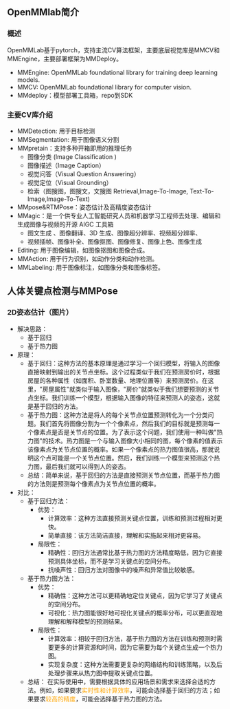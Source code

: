 ## OpenMMlab简介
### 概述
OpenMMLab基于pytorch，支持主流CV算法框架，主要底层视觉库是MMCV和MMEngine，主要部署框架为MMDeploy。
 - MMEngine: OpenMMLab foundational library for training deep learning models.
 - MMCV: OpenMMLab foundational library for computer vision.
 - MMdeploy：模型部署工具箱，repo到SDK
### 主要CV库介绍
- MMDetection: 用于目标检测
- MMSegmentation: 用于图像语义分割 
- MMpretain：支持多种开箱即用的推理任务
	- 图像分类 (lmage Classification )
	- 图像描述（Image Caption）
	- 视觉问答（Visual Question Answering）
	- 视觉定位（Visual Grounding）
	- 检索（图搜图，图搜文，文搜图 Retrieval,lmage-To-lmage, Text-To-lmage,lmage-To-Text)
- MMpose&RTMPose：姿态估计及高精度姿态估计
- MMagic：是一个供专业人工智能研究人员和机器学习工程师去处理、编辑和生成图像与视频的开源 AIGC 工具箱
	- 图文生成 、图像翻译、3D 生成、图像超分辨率、视频超分辨率、  
	- 视频插帧、图像补全、图像抠图、图像修复、图像上色、图像生成  
- Editing: 用于图像编辑，如图像抠图和图像合成。 
- MMAction: 用于行为识别，如动作分类和动作检测。 
- MMLabeling: 用于图像标注，如图像分类和图像标签。

## 人体关键点检测与MMPose
### 2D姿态估计（图片）
- 解决思路：
	- 基于回归
	- 基于热力图
-  原理：
	- 基于回归：这种方法的基本原理是通过学习一个回归模型，将输入的图像直接映射到输出的关节点坐标。这个过程类似于我们在预测房价时，根据房屋的各种属性（如面积、卧室数量、地理位置等）来预测房价。在这里，"房屋属性"就类似于输入图像，"房价"就类似于我们想要预测的关节点坐标。我们训练一个模型，根据输入图像的特征来预测人的姿态，这就是基于回归的方法。
	- 基于热力图：这种方法是将人的每个关节点位置预测转化为一个分类问题。我们首先将图像分割为一个个像素点，然后我们的目标就是预测每一个像素点是否是关节点的位置。为了表示这个问题，我们使用一种叫做"热力图"的技术。热力图是一个与输入图像大小相同的图，每个像素的值表示该像素点为关节点位置的概率。如果一个像素点的热力图值很高，那就说明这个点可能是一个关节点位置。然后，我们训练一个模型来预测这个热力图，最后我们就可以得到人的姿态。
	- 总结：简单来说，基于回归的方法是直接预测关节点位置，而基于热力图的方法则是预测每个像素点为关节点位置的概率。
- 对比：
	- 基于回归方法：
		- 优势：
			- 计算效率：这种方法直接预测关键点位置，训练和预测过程相对更快。
			- 简单直接：该方法简洁直接，理解和实施起来相对更容易。
		- 局限性：
			- 精确性：回归方法通常比基于热力图的方法精度略低，因为它直接预测具体坐标，而不是学习关键点的空间分布。
			- 抗噪声性：回归方法对图像中的噪声和异常值比较敏感。
	- 基于热力图方法：
		- 优势：
			- 精确性：这种方法可以更精确地定位关键点，因为它学习了关键点的空间分布。
			- 可视化：热力图能很好地可视化关键点的概率分布，可以更直观地理解和解释模型的预测结果。
		-  局限性：
			- 计算效率：相较于回归方法，基于热力图的方法在训练和预测时需要更多的计算资源和时间，因为它需要为每个关键点生成一个热力图。
			- 实现复杂度：这种方法需要更复杂的网络结构和训练策略，以及后处理步骤来从热力图中提取关键点位置。
	- 总结： 在实际使用中，需要根据具体的应用场景和需求来选择合适的方法。例如，如果要求<font color=orange>实时性和计算效率</font>，可能会选择基于回归的方法；如果要求<font color=orange>较高的精度</font>，可能会选择基于热力图的方法。


